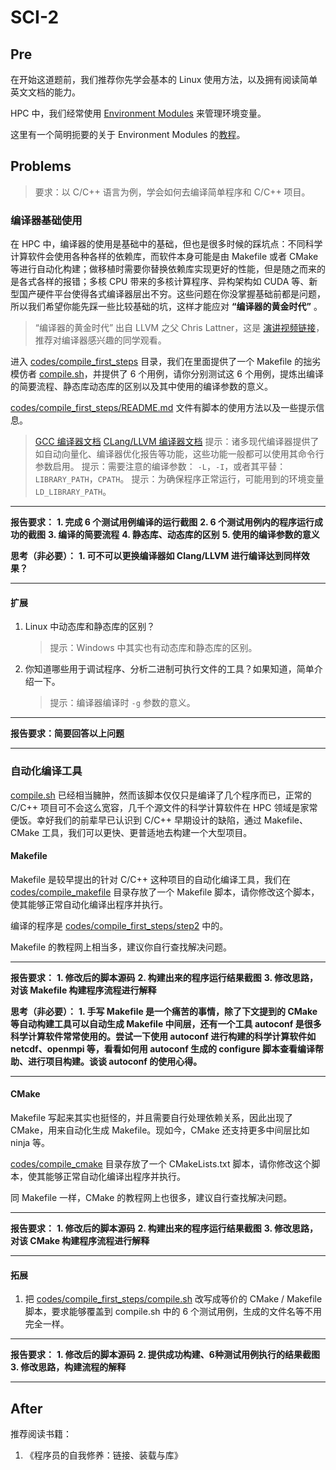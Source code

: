 # SCI-2

## Pre

在开始这道题前，我们推荐你先学会基本的 Linux 使用方法，以及拥有阅读简单英文文档的能力。

HPC 中，我们经常使用 [Environment Modules](https://modules.readthedocs.io/en/latest/) 来管理环境变量。

这里有一个简明扼要的关于 Environment Modules 的[教程](https://zhuanlan.zhihu.com/p/50725572)。

## Problems

> 要求：以 C/C++ 语言为例，学会如何去编译简单程序和 C/C++ 项目。

### 编译器基础使用

在 HPC 中，编译器的使用是基础中的基础，但也是很多时候的踩坑点：不同科学计算软件会使用各种各样的依赖库，而软件本身可能是由 Makefile 或者 CMake 等进行自动化构建；做移植时需要你替换依赖库实现更好的性能，但是随之而来的是各式各样的报错；多核 CPU 带来的多核计算程序、异构架构如 CUDA 等、新型国产硬件平台使得各式编译器层出不穷。这些问题在你没掌握基础前都是问题，所以我们希望你能先踩一些比较基础的坑，这样才能应对 **“编译器的黄金时代”** 。

> “编译器的黄金时代” 出自 LLVM 之父 Chris Lattner，这是 [演讲视频链接](https://www.youtube.com/watch?v=4HgShra-KnY)，推荐对编译器感兴趣的同学观看。

进入 [codes/compile_first_steps](../codes/compile_first_steps/README.md) 目录，我们在里面提供了一个 Makefile 的拙劣模仿者 [compile.sh](../codes/compile_first_steps/compile.sh)，并提供了 6 个用例，请你分别测试这 6 个用例，提炼出编译的简要流程、静态库动态库的区别以及其中使用的编译参数的意义。

[codes/compile_first_steps/README.md](../codes/compile_first_steps/README.md) 文件有脚本的使用方法以及一些提示信息。

> [GCC 编译器文档](https://gcc.gnu.org/onlinedocs/gcc/)
> [CLang/LLVM 编译器文档](https://clang.llvm.org/docs/)
> 提示：诸多现代编译器提供了如自动向量化、编译器优化报告等功能，这些功能一般都可以使用其命令行参数启用。
> 提示：需要注意的编译参数： `-L`，`-I`，或者其平替：`LIBRARY_PATH`，`CPATH`。
> 提示：为确保程序正常运行，可能用到的环境变量 `LD_LIBRARY_PATH`。

---

**报告要求：**
**1. 完成 6 个测试用例编译的运行截图**
**2. 6 个测试用例内的程序运行成功的截图**
**3. 编译的简要流程**
**4. 静态库、动态库的区别**
**5. 使用的编译参数的意义**

**思考（非必要）：**
**1. 可不可以更换编译器如 Clang/LLVM 进行编译达到同样效果？**

---

#### 扩展

1. Linux 中动态库和静态库的区别？
    > 提示：Windows 中其实也有动态库和静态库的区别。
3. 你知道哪些用于调试程序、分析二进制可执行文件的工具？如果知道，简单介绍一下。
    > 提示：编译器编译时 `-g` 参数的意义。

---

**报告要求：简要回答以上问题**

---

### 自动化编译工具

[compile.sh](../codes/compile_first_steps/compile.sh) 已经相当臃肿，然而该脚本仅仅只是编译了几个程序而已，正常的 C/C++ 项目可不会这么宽容，几千个源文件的科学计算软件在 HPC 领域是家常便饭。幸好我们的前辈早已认识到 C/C++ 早期设计的缺陷，通过 Makefile、CMake 工具，我们可以更快、更普适地去构建一个大型项目。

#### Makefile

Makefile 是较早提出的针对 C/C++ 这种项目的自动化编译工具，我们在 [codes/compile_makefile](../codes/compile_makefile/Makefile) 目录存放了一个 Makefile 脚本，请你修改这个脚本，使其能够正常自动化编译出程序并执行。

编译的程序是 [codes/compile_first_steps/step2](../codes/compile_first_steps/step2/src/main.cpp) 中的。

Makefile 的教程网上相当多，建议你自行查找解决问题。

---

**报告要求：**
**1. 修改后的脚本源码**
**2. 构建出来的程序运行结果截图**
**3. 修改思路，对该 Makefile 构建程序流程进行解释**

**思考（非必要）：**
**1. 手写 Makefile 是一个痛苦的事情，除了下文提到的 CMake 等自动构建工具可以自动生成 Makefile 中间层，还有一个工具 autoconf 是很多科学计算软件常常使用的。尝试一下使用 autoconf 进行构建的科学计算软件如 netcdf、openmpi 等，看看如何用 autoconf 生成的 configure 脚本查看编译帮助、进行项目构建。谈谈 autoconf 的使用心得。**

---

#### CMake

Makefile 写起来其实也挺怪的，并且需要自行处理依赖关系，因此出现了 CMake，用来自动化生成 Makefile。现如今，CMake 还支持更多中间层比如 ninja 等。

[codes/compile_cmake](../codes/compile_cmake/CMakeLists.txt) 目录存放了一个 CMakeLists.txt 脚本，请你修改这个脚本，使其能够正常自动化编译出程序并执行。

同 Makefile 一样，CMake 的教程网上也很多，建议自行查找解决问题。

---

**报告要求：**
**1. 修改后的脚本源码**
**2. 构建出来的程序运行结果截图**
**3. 修改思路，对该 CMake 构建程序流程进行解释**

---

#### 拓展

1. 把 [codes/compile_first_steps/compile.sh](../codes/compile_first_steps/compile.sh) 改写成等价的 CMake / Makefile 脚本，要求能够覆盖到 compile.sh 中的 6 个测试用例，生成的文件名等不用完全一样。

---

**报告要求：**
**1. 修改后的脚本源码**
**2. 提供成功构建、6种测试用例执行的结果截图**
**3. 修改思路，构建流程的解释**

---

## After

推荐阅读书籍：

1. 《程序员的自我修养：链接、装载与库》
